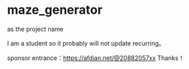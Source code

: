 # maze_generator
as the project name

I am a student so it probably will not update recurring。

sponsor entrance：https://afdian.net/@20882057xx
Thanks！
